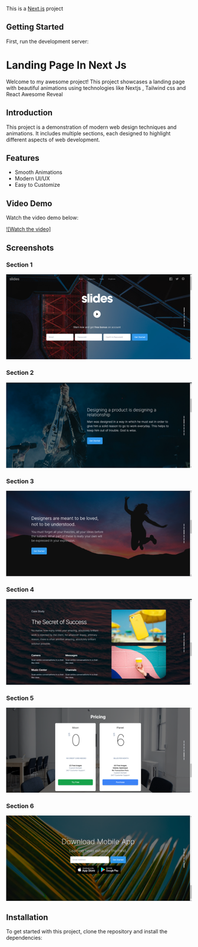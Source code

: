 This is a [Next.js](https://nextjs.org/) project

## Getting Started

First, run the development server:

# Landing Page In Next Js

Welcome to my awesome project! This project showcases a landing page with beautiful animations using technologies like Nextjs , Tailwind css and React Awesome Reveal

## Introduction

This project is a demonstration of modern web design techniques and animations. It includes multiple sections, each designed to highlight different aspects of web development.

## Features

- Smooth Animations
- Modern UI/UX
- Easy to Customize

## Video Demo

Watch the video demo below:

[![Watch the video]](https://github.com/Moeez-Rajpoot/NextJs-2-Animated-LandingPage/blob/main/Video/project.mp4)

## Screenshots

### Section 1
![Section 1](https://github.com/Moeez-Rajpoot/NextJs-2-Animated-LandingPage/blob/main/Images/section1.png)

### Section 2
![Section 2](https://github.com/Moeez-Rajpoot/NextJs-2-Animated-LandingPage/blob/main/Images/section2.png)

### Section 3
![Section 3](https://github.com/Moeez-Rajpoot/NextJs-2-Animated-LandingPage/blob/main/Images/section3.png)

### Section 4
![Section 4](https://github.com/Moeez-Rajpoot/NextJs-2-Animated-LandingPage/blob/main/Images/section4.png)

### Section 5
![Section 5](https://github.com/Moeez-Rajpoot/NextJs-2-Animated-LandingPage/blob/main/Images/section5.png)

### Section 6
![Section 6](https://github.com/Moeez-Rajpoot/NextJs-2-Animated-LandingPage/blob/main/Images/section6.png)

## Installation

To get started with this project, clone the repository and install the dependencies:

